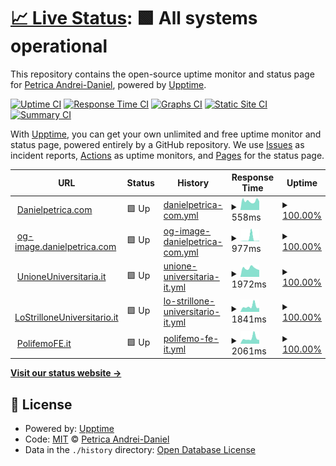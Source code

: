 # [📈 Live Status](https://uptime.danielpetrica.com): <!--live status--> **🟩 All systems operational**

This repository contains the open-source uptime monitor and status page for [Petrica Andrei-Daniel](https://danielpetrica.com), powered by [Upptime](https://github.com/upptime/upptime).

[![Uptime CI](https://github.com/danielpetrica/uptime/workflows/Uptime%20CI/badge.svg)](https://github.com/uptime/danielpetrica/actions?query=workflow%3A%22Uptime+CI%22)
[![Response Time CI](https://github.com/danielpetrica/uptime/workflows/Response%20Time%20CI/badge.svg)](https://github.com/danielpetrica/upptime/actions?query=workflow%3A%22Response+Time+CI%22)
[![Graphs CI](https://github.com/danielpetrica/uptime/workflows/Graphs%20CI/badge.svg)](https://github.com/danielpetrica/upptime/actions?query=workflow%3A%22Graphs+CI%22)
[![Static Site CI](https://github.com/danielpetrica/uptime/workflows/Static%20Site%20CI/badge.svg)](https://github.com/danielpetrica/uptime/actions?query=workflow%3A%22Static+Site+CI%22)
[![Summary CI](https://github.com/danielpetrica/uptime/workflows/Summary%20CI/badge.svg)](https://github.com/danielpetrica/uptime/actions?query=workflow%3A%22Summary+CI%22)

With [Upptime](https://upptime.js.org), you can get your own unlimited and free uptime monitor and status page, powered entirely by a GitHub repository. We use [Issues](https://github.com/danielpetrica/upptime/issues) as incident reports, [Actions](https://github.com/danielpetrica/upptime/actions) as uptime monitors, and [Pages](https://uptime.danielpetrica.com) for the status page.

<!--start: status pages-->
<!-- This summary is generated by Upptime (https://github.com/upptime/upptime) -->
<!-- Do not edit this manually, your changes will be overwritten -->
<!-- prettier-ignore -->
| URL | Status | History | Response Time | Uptime |
| --- | ------ | ------- | ------------- | ------ |
| <img alt="" src="https://favicons.githubusercontent.com/danielpetrica.com" height="13"> [Danielpetrica.com](https://danielpetrica.com) | 🟩 Up | [danielpetrica-com.yml](https://github.com/danielpetrica/uptime/commits/HEAD/history/danielpetrica-com.yml) | <details><summary><img alt="Response time graph" src="./graphs/danielpetrica-com/response-time-week.png" height="20"> 558ms</summary><br><a href="https://uptime.danielpetrica.com/history/danielpetrica-com"><img alt="Response time 182" src="https://img.shields.io/endpoint?url=https%3A%2F%2Fraw.githubusercontent.com%2Fdanielpetrica%2Fuptime%2FHEAD%2Fapi%2Fdanielpetrica-com%2Fresponse-time.json"></a><br><a href="https://uptime.danielpetrica.com/history/danielpetrica-com"><img alt="24-hour response time 689" src="https://img.shields.io/endpoint?url=https%3A%2F%2Fraw.githubusercontent.com%2Fdanielpetrica%2Fuptime%2FHEAD%2Fapi%2Fdanielpetrica-com%2Fresponse-time-day.json"></a><br><a href="https://uptime.danielpetrica.com/history/danielpetrica-com"><img alt="7-day response time 558" src="https://img.shields.io/endpoint?url=https%3A%2F%2Fraw.githubusercontent.com%2Fdanielpetrica%2Fuptime%2FHEAD%2Fapi%2Fdanielpetrica-com%2Fresponse-time-week.json"></a><br><a href="https://uptime.danielpetrica.com/history/danielpetrica-com"><img alt="30-day response time 737" src="https://img.shields.io/endpoint?url=https%3A%2F%2Fraw.githubusercontent.com%2Fdanielpetrica%2Fuptime%2FHEAD%2Fapi%2Fdanielpetrica-com%2Fresponse-time-month.json"></a><br><a href="https://uptime.danielpetrica.com/history/danielpetrica-com"><img alt="1-year response time 195" src="https://img.shields.io/endpoint?url=https%3A%2F%2Fraw.githubusercontent.com%2Fdanielpetrica%2Fuptime%2FHEAD%2Fapi%2Fdanielpetrica-com%2Fresponse-time-year.json"></a></details> | <details><summary><a href="https://uptime.danielpetrica.com/history/danielpetrica-com">100.00%</a></summary><a href="https://uptime.danielpetrica.com/history/danielpetrica-com"><img alt="All-time uptime 100.00%" src="https://img.shields.io/endpoint?url=https%3A%2F%2Fraw.githubusercontent.com%2Fdanielpetrica%2Fuptime%2FHEAD%2Fapi%2Fdanielpetrica-com%2Fuptime.json"></a><br><a href="https://uptime.danielpetrica.com/history/danielpetrica-com"><img alt="24-hour uptime 100.00%" src="https://img.shields.io/endpoint?url=https%3A%2F%2Fraw.githubusercontent.com%2Fdanielpetrica%2Fuptime%2FHEAD%2Fapi%2Fdanielpetrica-com%2Fuptime-day.json"></a><br><a href="https://uptime.danielpetrica.com/history/danielpetrica-com"><img alt="7-day uptime 100.00%" src="https://img.shields.io/endpoint?url=https%3A%2F%2Fraw.githubusercontent.com%2Fdanielpetrica%2Fuptime%2FHEAD%2Fapi%2Fdanielpetrica-com%2Fuptime-week.json"></a><br><a href="https://uptime.danielpetrica.com/history/danielpetrica-com"><img alt="30-day uptime 100.00%" src="https://img.shields.io/endpoint?url=https%3A%2F%2Fraw.githubusercontent.com%2Fdanielpetrica%2Fuptime%2FHEAD%2Fapi%2Fdanielpetrica-com%2Fuptime-month.json"></a><br><a href="https://uptime.danielpetrica.com/history/danielpetrica-com"><img alt="1-year uptime 100.00%" src="https://img.shields.io/endpoint?url=https%3A%2F%2Fraw.githubusercontent.com%2Fdanielpetrica%2Fuptime%2FHEAD%2Fapi%2Fdanielpetrica-com%2Fuptime-year.json"></a></details>
| <img alt="" src="https://favicons.githubusercontent.com/og-image.danielpetrica.com" height="13"> [og-image.danielpetrica.com](https://og-image.danielpetrica.com) | 🟩 Up | [og-image-danielpetrica-com.yml](https://github.com/danielpetrica/uptime/commits/HEAD/history/og-image-danielpetrica-com.yml) | <details><summary><img alt="Response time graph" src="./graphs/og-image-danielpetrica-com/response-time-week.png" height="20"> 977ms</summary><br><a href="https://uptime.danielpetrica.com/history/og-image-danielpetrica-com"><img alt="Response time 143" src="https://img.shields.io/endpoint?url=https%3A%2F%2Fraw.githubusercontent.com%2Fdanielpetrica%2Fuptime%2FHEAD%2Fapi%2Fog-image-danielpetrica-com%2Fresponse-time.json"></a><br><a href="https://uptime.danielpetrica.com/history/og-image-danielpetrica-com"><img alt="24-hour response time 137" src="https://img.shields.io/endpoint?url=https%3A%2F%2Fraw.githubusercontent.com%2Fdanielpetrica%2Fuptime%2FHEAD%2Fapi%2Fog-image-danielpetrica-com%2Fresponse-time-day.json"></a><br><a href="https://uptime.danielpetrica.com/history/og-image-danielpetrica-com"><img alt="7-day response time 977" src="https://img.shields.io/endpoint?url=https%3A%2F%2Fraw.githubusercontent.com%2Fdanielpetrica%2Fuptime%2FHEAD%2Fapi%2Fog-image-danielpetrica-com%2Fresponse-time-week.json"></a><br><a href="https://uptime.danielpetrica.com/history/og-image-danielpetrica-com"><img alt="30-day response time 320" src="https://img.shields.io/endpoint?url=https%3A%2F%2Fraw.githubusercontent.com%2Fdanielpetrica%2Fuptime%2FHEAD%2Fapi%2Fog-image-danielpetrica-com%2Fresponse-time-month.json"></a><br><a href="https://uptime.danielpetrica.com/history/og-image-danielpetrica-com"><img alt="1-year response time 143" src="https://img.shields.io/endpoint?url=https%3A%2F%2Fraw.githubusercontent.com%2Fdanielpetrica%2Fuptime%2FHEAD%2Fapi%2Fog-image-danielpetrica-com%2Fresponse-time-year.json"></a></details> | <details><summary><a href="https://uptime.danielpetrica.com/history/og-image-danielpetrica-com">100.00%</a></summary><a href="https://uptime.danielpetrica.com/history/og-image-danielpetrica-com"><img alt="All-time uptime 100.00%" src="https://img.shields.io/endpoint?url=https%3A%2F%2Fraw.githubusercontent.com%2Fdanielpetrica%2Fuptime%2FHEAD%2Fapi%2Fog-image-danielpetrica-com%2Fuptime.json"></a><br><a href="https://uptime.danielpetrica.com/history/og-image-danielpetrica-com"><img alt="24-hour uptime 100.00%" src="https://img.shields.io/endpoint?url=https%3A%2F%2Fraw.githubusercontent.com%2Fdanielpetrica%2Fuptime%2FHEAD%2Fapi%2Fog-image-danielpetrica-com%2Fuptime-day.json"></a><br><a href="https://uptime.danielpetrica.com/history/og-image-danielpetrica-com"><img alt="7-day uptime 100.00%" src="https://img.shields.io/endpoint?url=https%3A%2F%2Fraw.githubusercontent.com%2Fdanielpetrica%2Fuptime%2FHEAD%2Fapi%2Fog-image-danielpetrica-com%2Fuptime-week.json"></a><br><a href="https://uptime.danielpetrica.com/history/og-image-danielpetrica-com"><img alt="30-day uptime 100.00%" src="https://img.shields.io/endpoint?url=https%3A%2F%2Fraw.githubusercontent.com%2Fdanielpetrica%2Fuptime%2FHEAD%2Fapi%2Fog-image-danielpetrica-com%2Fuptime-month.json"></a><br><a href="https://uptime.danielpetrica.com/history/og-image-danielpetrica-com"><img alt="1-year uptime 100.00%" src="https://img.shields.io/endpoint?url=https%3A%2F%2Fraw.githubusercontent.com%2Fdanielpetrica%2Fuptime%2FHEAD%2Fapi%2Fog-image-danielpetrica-com%2Fuptime-year.json"></a></details>
| <img alt="" src="https://favicons.githubusercontent.com/www.unioneuniversitaria.it" height="13"> [UnioneUniversitaria.it](https://www.unioneuniversitaria.it) | 🟩 Up | [unione-universitaria-it.yml](https://github.com/danielpetrica/uptime/commits/HEAD/history/unione-universitaria-it.yml) | <details><summary><img alt="Response time graph" src="./graphs/unione-universitaria-it/response-time-week.png" height="20"> 1972ms</summary><br><a href="https://uptime.danielpetrica.com/history/unione-universitaria-it"><img alt="Response time 1674" src="https://img.shields.io/endpoint?url=https%3A%2F%2Fraw.githubusercontent.com%2Fdanielpetrica%2Fuptime%2FHEAD%2Fapi%2Funione-universitaria-it%2Fresponse-time.json"></a><br><a href="https://uptime.danielpetrica.com/history/unione-universitaria-it"><img alt="24-hour response time 1839" src="https://img.shields.io/endpoint?url=https%3A%2F%2Fraw.githubusercontent.com%2Fdanielpetrica%2Fuptime%2FHEAD%2Fapi%2Funione-universitaria-it%2Fresponse-time-day.json"></a><br><a href="https://uptime.danielpetrica.com/history/unione-universitaria-it"><img alt="7-day response time 1972" src="https://img.shields.io/endpoint?url=https%3A%2F%2Fraw.githubusercontent.com%2Fdanielpetrica%2Fuptime%2FHEAD%2Fapi%2Funione-universitaria-it%2Fresponse-time-week.json"></a><br><a href="https://uptime.danielpetrica.com/history/unione-universitaria-it"><img alt="30-day response time 1801" src="https://img.shields.io/endpoint?url=https%3A%2F%2Fraw.githubusercontent.com%2Fdanielpetrica%2Fuptime%2FHEAD%2Fapi%2Funione-universitaria-it%2Fresponse-time-month.json"></a><br><a href="https://uptime.danielpetrica.com/history/unione-universitaria-it"><img alt="1-year response time 1747" src="https://img.shields.io/endpoint?url=https%3A%2F%2Fraw.githubusercontent.com%2Fdanielpetrica%2Fuptime%2FHEAD%2Fapi%2Funione-universitaria-it%2Fresponse-time-year.json"></a></details> | <details><summary><a href="https://uptime.danielpetrica.com/history/unione-universitaria-it">100.00%</a></summary><a href="https://uptime.danielpetrica.com/history/unione-universitaria-it"><img alt="All-time uptime 100.00%" src="https://img.shields.io/endpoint?url=https%3A%2F%2Fraw.githubusercontent.com%2Fdanielpetrica%2Fuptime%2FHEAD%2Fapi%2Funione-universitaria-it%2Fuptime.json"></a><br><a href="https://uptime.danielpetrica.com/history/unione-universitaria-it"><img alt="24-hour uptime 100.00%" src="https://img.shields.io/endpoint?url=https%3A%2F%2Fraw.githubusercontent.com%2Fdanielpetrica%2Fuptime%2FHEAD%2Fapi%2Funione-universitaria-it%2Fuptime-day.json"></a><br><a href="https://uptime.danielpetrica.com/history/unione-universitaria-it"><img alt="7-day uptime 100.00%" src="https://img.shields.io/endpoint?url=https%3A%2F%2Fraw.githubusercontent.com%2Fdanielpetrica%2Fuptime%2FHEAD%2Fapi%2Funione-universitaria-it%2Fuptime-week.json"></a><br><a href="https://uptime.danielpetrica.com/history/unione-universitaria-it"><img alt="30-day uptime 100.00%" src="https://img.shields.io/endpoint?url=https%3A%2F%2Fraw.githubusercontent.com%2Fdanielpetrica%2Fuptime%2FHEAD%2Fapi%2Funione-universitaria-it%2Fuptime-month.json"></a><br><a href="https://uptime.danielpetrica.com/history/unione-universitaria-it"><img alt="1-year uptime 100.00%" src="https://img.shields.io/endpoint?url=https%3A%2F%2Fraw.githubusercontent.com%2Fdanielpetrica%2Fuptime%2FHEAD%2Fapi%2Funione-universitaria-it%2Fuptime-year.json"></a></details>
| <img alt="" src="https://favicons.githubusercontent.com/www.lostrilloneuniversitario.it" height="13"> [LoStrilloneUniversitario.it](https://www.lostrilloneuniversitario.it/) | 🟩 Up | [lo-strillone-universitario-it.yml](https://github.com/danielpetrica/uptime/commits/HEAD/history/lo-strillone-universitario-it.yml) | <details><summary><img alt="Response time graph" src="./graphs/lo-strillone-universitario-it/response-time-week.png" height="20"> 1841ms</summary><br><a href="https://uptime.danielpetrica.com/history/lo-strillone-universitario-it"><img alt="Response time 1761" src="https://img.shields.io/endpoint?url=https%3A%2F%2Fraw.githubusercontent.com%2Fdanielpetrica%2Fuptime%2FHEAD%2Fapi%2Flo-strillone-universitario-it%2Fresponse-time.json"></a><br><a href="https://uptime.danielpetrica.com/history/lo-strillone-universitario-it"><img alt="24-hour response time 1389" src="https://img.shields.io/endpoint?url=https%3A%2F%2Fraw.githubusercontent.com%2Fdanielpetrica%2Fuptime%2FHEAD%2Fapi%2Flo-strillone-universitario-it%2Fresponse-time-day.json"></a><br><a href="https://uptime.danielpetrica.com/history/lo-strillone-universitario-it"><img alt="7-day response time 1841" src="https://img.shields.io/endpoint?url=https%3A%2F%2Fraw.githubusercontent.com%2Fdanielpetrica%2Fuptime%2FHEAD%2Fapi%2Flo-strillone-universitario-it%2Fresponse-time-week.json"></a><br><a href="https://uptime.danielpetrica.com/history/lo-strillone-universitario-it"><img alt="30-day response time 1702" src="https://img.shields.io/endpoint?url=https%3A%2F%2Fraw.githubusercontent.com%2Fdanielpetrica%2Fuptime%2FHEAD%2Fapi%2Flo-strillone-universitario-it%2Fresponse-time-month.json"></a><br><a href="https://uptime.danielpetrica.com/history/lo-strillone-universitario-it"><img alt="1-year response time 1744" src="https://img.shields.io/endpoint?url=https%3A%2F%2Fraw.githubusercontent.com%2Fdanielpetrica%2Fuptime%2FHEAD%2Fapi%2Flo-strillone-universitario-it%2Fresponse-time-year.json"></a></details> | <details><summary><a href="https://uptime.danielpetrica.com/history/lo-strillone-universitario-it">100.00%</a></summary><a href="https://uptime.danielpetrica.com/history/lo-strillone-universitario-it"><img alt="All-time uptime 100.00%" src="https://img.shields.io/endpoint?url=https%3A%2F%2Fraw.githubusercontent.com%2Fdanielpetrica%2Fuptime%2FHEAD%2Fapi%2Flo-strillone-universitario-it%2Fuptime.json"></a><br><a href="https://uptime.danielpetrica.com/history/lo-strillone-universitario-it"><img alt="24-hour uptime 100.00%" src="https://img.shields.io/endpoint?url=https%3A%2F%2Fraw.githubusercontent.com%2Fdanielpetrica%2Fuptime%2FHEAD%2Fapi%2Flo-strillone-universitario-it%2Fuptime-day.json"></a><br><a href="https://uptime.danielpetrica.com/history/lo-strillone-universitario-it"><img alt="7-day uptime 100.00%" src="https://img.shields.io/endpoint?url=https%3A%2F%2Fraw.githubusercontent.com%2Fdanielpetrica%2Fuptime%2FHEAD%2Fapi%2Flo-strillone-universitario-it%2Fuptime-week.json"></a><br><a href="https://uptime.danielpetrica.com/history/lo-strillone-universitario-it"><img alt="30-day uptime 100.00%" src="https://img.shields.io/endpoint?url=https%3A%2F%2Fraw.githubusercontent.com%2Fdanielpetrica%2Fuptime%2FHEAD%2Fapi%2Flo-strillone-universitario-it%2Fuptime-month.json"></a><br><a href="https://uptime.danielpetrica.com/history/lo-strillone-universitario-it"><img alt="1-year uptime 100.00%" src="https://img.shields.io/endpoint?url=https%3A%2F%2Fraw.githubusercontent.com%2Fdanielpetrica%2Fuptime%2FHEAD%2Fapi%2Flo-strillone-universitario-it%2Fuptime-year.json"></a></details>
| <img alt="" src="https://favicons.githubusercontent.com/polifemofe.it" height="13"> [PolifemoFE.it](https://polifemoFe.it/) | 🟩 Up | [polifemo-fe-it.yml](https://github.com/danielpetrica/uptime/commits/HEAD/history/polifemo-fe-it.yml) | <details><summary><img alt="Response time graph" src="./graphs/polifemo-fe-it/response-time-week.png" height="20"> 2061ms</summary><br><a href="https://uptime.danielpetrica.com/history/polifemo-fe-it"><img alt="Response time 1647" src="https://img.shields.io/endpoint?url=https%3A%2F%2Fraw.githubusercontent.com%2Fdanielpetrica%2Fuptime%2FHEAD%2Fapi%2Fpolifemo-fe-it%2Fresponse-time.json"></a><br><a href="https://uptime.danielpetrica.com/history/polifemo-fe-it"><img alt="24-hour response time 1538" src="https://img.shields.io/endpoint?url=https%3A%2F%2Fraw.githubusercontent.com%2Fdanielpetrica%2Fuptime%2FHEAD%2Fapi%2Fpolifemo-fe-it%2Fresponse-time-day.json"></a><br><a href="https://uptime.danielpetrica.com/history/polifemo-fe-it"><img alt="7-day response time 2061" src="https://img.shields.io/endpoint?url=https%3A%2F%2Fraw.githubusercontent.com%2Fdanielpetrica%2Fuptime%2FHEAD%2Fapi%2Fpolifemo-fe-it%2Fresponse-time-week.json"></a><br><a href="https://uptime.danielpetrica.com/history/polifemo-fe-it"><img alt="30-day response time 1821" src="https://img.shields.io/endpoint?url=https%3A%2F%2Fraw.githubusercontent.com%2Fdanielpetrica%2Fuptime%2FHEAD%2Fapi%2Fpolifemo-fe-it%2Fresponse-time-month.json"></a><br><a href="https://uptime.danielpetrica.com/history/polifemo-fe-it"><img alt="1-year response time 1647" src="https://img.shields.io/endpoint?url=https%3A%2F%2Fraw.githubusercontent.com%2Fdanielpetrica%2Fuptime%2FHEAD%2Fapi%2Fpolifemo-fe-it%2Fresponse-time-year.json"></a></details> | <details><summary><a href="https://uptime.danielpetrica.com/history/polifemo-fe-it">100.00%</a></summary><a href="https://uptime.danielpetrica.com/history/polifemo-fe-it"><img alt="All-time uptime 100.00%" src="https://img.shields.io/endpoint?url=https%3A%2F%2Fraw.githubusercontent.com%2Fdanielpetrica%2Fuptime%2FHEAD%2Fapi%2Fpolifemo-fe-it%2Fuptime.json"></a><br><a href="https://uptime.danielpetrica.com/history/polifemo-fe-it"><img alt="24-hour uptime 100.00%" src="https://img.shields.io/endpoint?url=https%3A%2F%2Fraw.githubusercontent.com%2Fdanielpetrica%2Fuptime%2FHEAD%2Fapi%2Fpolifemo-fe-it%2Fuptime-day.json"></a><br><a href="https://uptime.danielpetrica.com/history/polifemo-fe-it"><img alt="7-day uptime 100.00%" src="https://img.shields.io/endpoint?url=https%3A%2F%2Fraw.githubusercontent.com%2Fdanielpetrica%2Fuptime%2FHEAD%2Fapi%2Fpolifemo-fe-it%2Fuptime-week.json"></a><br><a href="https://uptime.danielpetrica.com/history/polifemo-fe-it"><img alt="30-day uptime 100.00%" src="https://img.shields.io/endpoint?url=https%3A%2F%2Fraw.githubusercontent.com%2Fdanielpetrica%2Fuptime%2FHEAD%2Fapi%2Fpolifemo-fe-it%2Fuptime-month.json"></a><br><a href="https://uptime.danielpetrica.com/history/polifemo-fe-it"><img alt="1-year uptime 100.00%" src="https://img.shields.io/endpoint?url=https%3A%2F%2Fraw.githubusercontent.com%2Fdanielpetrica%2Fuptime%2FHEAD%2Fapi%2Fpolifemo-fe-it%2Fuptime-year.json"></a></details>

<!--end: status pages-->

[**Visit our status website →**](https://uptime.danielpetrica.com)

## 📄 License

- Powered by: [Upptime](https://github.com/upptime/upptime)
- Code: [MIT](./LICENSE) © [Petrica Andrei-Daniel](https://danielpetrica.com)
- Data in the `./history` directory: [Open Database License](https://opendatacommons.org/licenses/odbl/1-0/)
